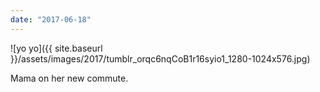 ```yaml
---
date: "2017-06-18"
---
```


![yo yo]({{ site.baseurl }}/assets/images/2017/tumblr_orqc6nqCoB1r16syio1_1280-1024x576.jpg)

Mama on her new commute.
